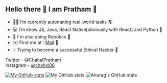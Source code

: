 ## Hello there 👋 I am Pratham 🤠

- 👨‍💻 I’m currently automating real-world tasks 🌎
- 💻 I’m know JS, Java, React Native[obviously with React] and Python 🐍
- 🔌 I'm also doing Robotics 🤖
- ✉️ Find me at : [Mail](mailto:prathamchahal@gmail.com) 👀
- 💡 Trying to become a successful Ethical Hacker 👾

Twitter - [@ChahalPratham](https://twitter.com/ChahalPratham)
<br/>
Instagram - [@chxhxl06](https://www.instagram.com/chxhxl_06/)


[![My GitHub stats](https://github-readme-stats.vercel.app/api?username=Prathamveer)](https://github.com/Prathamveer/github-readme-stats)
![My GitHub stats](https://github-readme-stats.vercel.app/api?username=Prathamveer&count_private=true)
![Anurag's GitHub stats](https://github-readme-stats.vercel.app/api?username=Prathamveer&show_icons=true)

